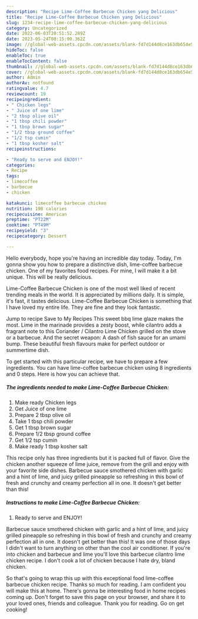 ```yaml
---
description: "Recipe Lime-Coffee Barbecue Chicken yang Delicious"
title: "Recipe Lime-Coffee Barbecue Chicken yang Delicious"
slug: 1234-recipe-lime-coffee-barbecue-chicken-yang-delicious
category: Uncategorized
date: 2022-06-03T20:51:52.289Z
date: 2023-05-24T08:15:00.362Z
image: //global-web-assets.cpcdn.com/assets/blank-fd7d144d8ce163db654e5a02c40b08a2775adb7897d16e4062681dc7e1b2800f.png
hideToc: false
enableToc: true
enableTocContent: false
thumbnail: //global-web-assets.cpcdn.com/assets/blank-fd7d144d8ce163db654e5a02c40b08a2775adb7897d16e4062681dc7e1b2800f.png
cover: //global-web-assets.cpcdn.com/assets/blank-fd7d144d8ce163db654e5a02c40b08a2775adb7897d16e4062681dc7e1b2800f.png
author: Admin
authorAv: notfound
ratingvalue: 4.7
reviewcount: 19
recipeingredient:
- " Chicken legs"
- " Juice of one lime"
- "2 tbsp olive oil"
- "1 tbsp chili powder"
- "1 tbsp brown sugar"
- "1/2 tbsp ground coffee"
- "1/2 tsp cumin"
- "1 tbsp kosher salt"
recipeinstructions:

- "Ready to serve and ENJOY!"
categories:
- Recipe
tags:
- limecoffee
- barbecue
- chicken

katakunci: limecoffee barbecue chicken 
nutrition: 198 calories
recipecuisine: American
preptime: "PT22M"
cooktime: "PT49M"
recipeyield: "3"
recipecategory: Dessert

---
```



Hello everybody, hope you're having an incredible day today. Today, I'm gonna show you how to prepare a distinctive dish, lime-coffee barbecue chicken. One of my favorites food recipes. For mine, I will make it a bit unique. This will be really delicious.

Lime-Coffee Barbecue Chicken is one of the most well liked of recent trending meals in the world. It is appreciated by millions daily. It is simple, it's fast, it tastes delicious. Lime-Coffee Barbecue Chicken is something that I have loved my entire life. They are fine and they look fantastic.

Jump to recipe Save to My Recipes This sweet bbq lime glaze makes the most. Lime in the marinade provides a zesty boost, while cilantro adds a fragrant note to this Coriander / Cilantro Lime Chicken grilled on the stove or a barbecue. And the secret weapon: A dash of fish sauce for an umami bump. These beautiful fresh flavours make for perfect outdoor or summertime dish.


To get started with this particular recipe, we have to prepare a few ingredients. You can have lime-coffee barbecue chicken using 8 ingredients and 0 steps. Here is how you can achieve that.

<!--inarticleads1-->

##### The ingredients needed to make Lime-Coffee Barbecue Chicken:

1. Make ready  Chicken legs
1. Get  Juice of one lime
1. Prepare 2 tbsp olive oil
1. Take 1 tbsp chili powder
1. Get 1 tbsp brown sugar
1. Prepare 1/2 tbsp ground coffee
1. Get 1/2 tsp cumin
1. Make ready 1 tbsp kosher salt


This recipe only has three ingredients but it is packed full of flavor. Give the chicken another squeeze of lime juice, remove from the grill and enjoy with your favorite side dishes. Barbecue sauce smothered chicken with garlic and a hint of lime, and juicy grilled pineapple so refreshing in this bowl of fresh and crunchy and creamy perfection all in one. It doesn&#39;t get better than this! 

<!--inarticleads2-->

##### Instructions to make Lime-Coffee Barbecue Chicken:


1. Ready to serve and ENJOY!

Barbecue sauce smothered chicken with garlic and a hint of lime, and juicy grilled pineapple so refreshing in this bowl of fresh and crunchy and creamy perfection all in one. It doesn&#39;t get better than this! It was one of those days I didn&#39;t want to turn anything on other than the cool air conditioner. If you&#39;re into chicken and barbecue and lime you&#39;ll love this barbecue cilantro lime chicken recipe. I don&#39;t cook a lot of chicken because I hate dry, bland chicken. 

So that's going to wrap this up with this exceptional food lime-coffee barbecue chicken recipe. Thanks so much for reading. I am confident you will make this at home. There's gonna be interesting food in home recipes coming up. Don't forget to save this page on your browser, and share it to your loved ones, friends and colleague. Thank you for reading. Go on get cooking!
